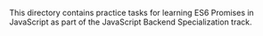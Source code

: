 This directory contains practice tasks for learning ES6 Promises in JavaScript as  part of the JavaScript Backend Specialization track.
